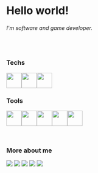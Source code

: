 # Hello world!
###### I'm software and game developer.
</br>

### Techs
<img src="https://cdn.jsdelivr.net/gh/devicons/devicon/icons/android/android-original-wordmark.svg" width="40" height="40"/><img src="https://cdn.jsdelivr.net/gh/devicons/devicon/icons/nodejs/nodejs-original.svg" width="40" height="40"/><img src="https://cdn.jsdelivr.net/gh/devicons/devicon/icons/html5/html5-original-wordmark.svg" width="40" height="40"/>

### Tools
<img src="https://cdn.jsdelivr.net/gh/devicons/devicon/icons/godot/godot-original-wordmark.svg" width="40" height="40"/><img src="https://cdn.jsdelivr.net/gh/devicons/devicon/icons/inkscape/inkscape-original.svg" width="40" height="40"/><img src="https://cdn.jsdelivr.net/gh/devicons/devicon/icons/gimp/gimp-original-wordmark.svg" width="40" height="40"/><img src="https://cdn.jsdelivr.net/gh/devicons/devicon/icons/git/git-original.svg" width="40" height="40"/><img src="https://cdn.jsdelivr.net/gh/devicons/devicon/icons/blender/blender-original.svg" width="40" height="40"/>

</br>

### More about me
<div>
<a href="https://berari.itch.io/" target="_blank"><img src="https://img.shields.io/badge/Itch.io-FA5C5C?style=for-the-badge&logo=itchdotio&logoColor=white"></a>
<a href="https://twitter.com/Bera_GDev" target="_blank"><img src="https://img.shields.io/badge/Twitter-1DA1F2?style=for-the-badge&logo=twitter&logoColor=white"></a>
<a href="https://www.youtube.com/channel/UCk6nIBoJTy7Td3maqpXb_JA" target="_blank"><img src="https://img.shields.io/badge/YouTube-FF0000?style=for-the-badge&logo=youtube&logoColor=white"></a>
<a href = "mailto:matthmsc@gmail.com"><img src="https://img.shields.io/badge/Gmail-D14836?style=for-the-badge&logo=gmail&logoColor=white" target="_blank"></a>
<a href="https://www.linkedin.com/in/matheus-arruda-71a9a4183" target="_blank"><img src="https://img.shields.io/badge/-LinkedIn-%230077B5?style=for-the-badge&logo=linkedin&logoColor=white" target="_blank"></a>   
</div>

